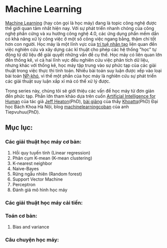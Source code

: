 # Machine Learning
[Machine Learning](https://en.wikipedia.org/wiki/Machine_learning) (hay còn gọi là học máy) đang là topic công nghệ được thế giới quan tâm nhất hiện nay.
Với sự phát triển nhanh chóng của công nghệ phần cứng và xu hướng công nghệ 4.0, các ứng dụng phần mềm dần có khả năng xử lý công việc ở một số công việc ngang bằng, thậm chí tốt hơn con người.
Học máy là một lĩnh vực của [trí tuệ nhân tạo](https://en.wikipedia.org/wiki/Artificial_intelligence) liên quan đến việc nghiên cứu và xây dựng các kĩ thuật cho phép các hệ thống "học" tự động từ dữ liệu để giải quyết những vấn đề cụ thể.
Học máy có liên quan lớn đến thống kê, vì cả hai lĩnh vực đều nghiên cứu việc phân tích dữ liệu, nhưng khác với thống kê, học máy tập trung vào sự phức tạp của các giải thuật trong việc thực thi tính toán. 
Nhiều bài toán suy luận được xếp vào loại bài toán [NP-khó](https://en.wikipedia.org/wiki/NP-hardness), vì thế một phần của học máy là nghiên cứu sự phát triển các giải thuật suy luận xấp xỉ mà có thể xử lý được.

Trong series này, chúng tôi sẽ giới thiệu các vấn đề học máy từ đơn giản đến phức tạp.
Phần lớn tham khảo dựa trên cuốn [Artificial Intelligence for Human](https://g.co/kgs/Nft6ku) của tác giả [Jeff Heaton](https://g.co/kgs/2DDvtB)(PhD), 
[bài giảng](http://is.hust.edu.vn/~khoattq/lectures/) của thầy [Khoattq](http://is.hust.edu.vn/~khoattq/)(PhD) Đại học Bách Khoa Hà Nội,
blog [machinelearningcoban](http://machinelearningcoban.com) của anh Tiepvuhuu(PhD). 

## Mục lục:
### Các giải thuật học máy cơ bản:
1. Hồi quy tuyến tính (Linear regression)
2. Phân cụm K-mean (K-mean clustering)
3. K-nearest neighbor 
4. Naive-Bayes
5. Rừng ngẫu nhiên (Random forest)
6. Support Vector Machine
7. Perceptron
8. Đánh giá mô hình học máy
### Các giải thuật học máy cải tiến:

### Toán cơ bản:
1. Bias and variance

### Câu chuyện học máy:
